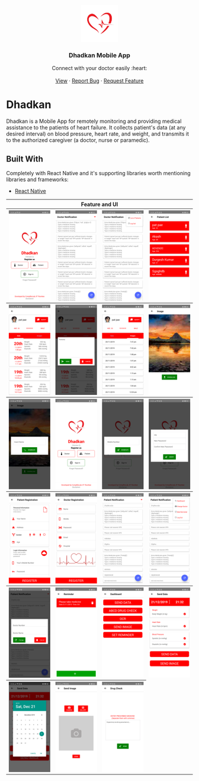 <p align="center">
  <a href="https://github.com/orionpax00/react_app">
    <img src='logo.jpg' height=100 width=100>
  </a>

  <h3 align="center">Dhadkan Mobile App</h3>

  <p align="center">
    Connect with your doctor easily :heart:
    <br />
    <br />
    <a href="https://play.google.com/store/apps/details?id=com.dhadkan&hl=en">View</a>
    ·
    <a href="https://github.com/orionpax00/react_app/issues">Report Bug</a>
    ·
    <a href="https://github.com/orionpax00/react_app/issues">Request Feature</a>
  </p>
</p>

# Dhadkan

Dhadkan is a Mobile App for remotely monitoring and providing medical assistance to the patients of heart failure. It collects patient's data (at any desired interval) on blood pressure, heart rate, and weight, and transmits it to the authorized caregiver (a doctor, nurse or paramedic).

## Built With
Completely with React Native and it's supporting libraries worth mentioning libraries and frameworks:
* [React Native](https://facebook.github.io/react-native/)

<table border="0" bordercolor="red" align="center">
    <tr>
        <th colspan="4">Feature and UI</th> 
    </tr>
    <tr>
        <th><img src="./img/img0.png" width=230></th>
        <th><img src="./img/img1.png" width=230></th>
        <th><img src="./img/img2.png" width=230></th>
        <th><img src="./img/img3.png" width=230></th>
    </tr>
    <tr>
        <th><img src="./img/img4.png" width=230></th>
        <th><img src="./img/img5.png" width=230></th>
        <th><img src="./img/img6.png" width=230></th>
        <th><img src="./img/img7.png" width=230></th>
    </tr>
    <tr>
        <th><img src="./img/img8.png" width=230></th>
        <th><img src="./img/img9.png" width=230></th>
        <th><img src="./img/img10.png" width=230></th>
        <th><img src="./img/img11.png" width=230></th>
    </tr>
    <tr>
        <th><img src="./img/img12.png" width=230></th>
        <th><img src="./img/img13.png" width=230></th>
        <th><img src="./img/img14.png" width=230></th>
        <th><img src="./img/img15.png" width=230></th>
    </tr>
    <tr>
        <th><img src="./img/img16.png" width=230></th>
        <th><img src="./img/img17.png" width=230></th>
        <th><img src="./img/img18.png" width=230></th>
        <th><img src="./img/img19.png" width=230></th>
    </tr>
    <tr>
        <th><img src="./img/img20.png" width=230></th>
        <th><img src="./img/img21.png" width=230></th>
        <th><img src="./img/img22.png" width=230></th>
    </tr>
</table>
